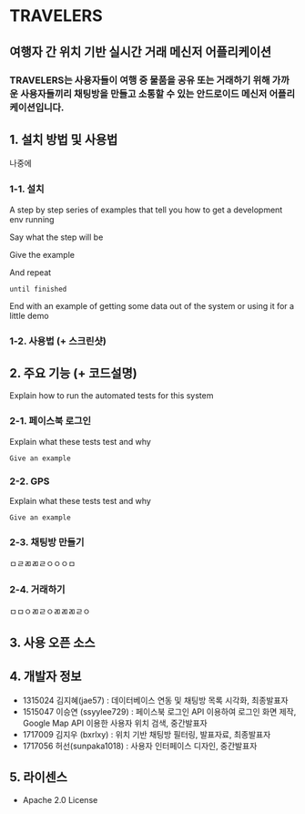 # TRAVELERS

## 여행자 간 위치 기반 실시간 거래 메신저 어플리케이션

### TRAVELERS는 사용자들이 여행 중 물품을 공유 또는 거래하기 위해 가까운 사용자들끼리 채팅방을 만들고 소통할 수 있는 안드로이드 메신저 어플리케이션입니다.

## 1. 설치 방법 및 사용법

나중에


### 1-1. 설치

A step by step series of examples that tell you how to get a development env running

Say what the step will be


Give the example


And repeat

```
until finished
```

End with an example of getting some data out of the system or using it for a little demo
### 1-2. 사용법 (+ 스크린샷)


## 2. 주요 기능 (+ 코드설명)

Explain how to run the automated tests for this system

### 2-1. 페이스북 로그인

Explain what these tests test and why

```
Give an example
```

### 2-2. GPS

Explain what these tests test and why

```
Give an example
```

### 2-3. 채팅방 만들기
ㅁㄹㄻㄻㄹㅇㅇㅇㅁ

### 2-4. 거래하기
ㅁㅁㅇㄻㄹㅇㄻㄻㄻㄹㅇ

## 3. 사용 오픈 소스


## 4. 개발자 정보

- 1315024 김지혜(jae57) : 데이터베이스 연동 및 채팅방 목록 시각화, 최종발표자
- 1515047 이승연 (ssyylee729) : 페이스북 로그인 API 이용하여 로그인 화면 제작, Google Map API 이용한 사용자 위치 검색, 중간발표자
- 1717009 김지우 (bxrlxy) : 위치 기반 채팅방 필터링, 발표자료, 최종발표자
- 1717056 허선(sunpaka1018) : 사용자 인터페이스 디자인, 중간발표자

## 5. 라이센스

* Apache 2.0 License

